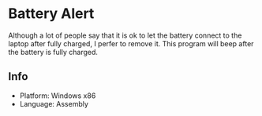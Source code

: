 # Battery Alert

Although a lot of people say that it is ok to let the battery connect to the laptop after fully charged, I perfer to remove it. This program will beep after the battery is fully charged.

## Info

* Platform: Windows x86
* Language: Assembly